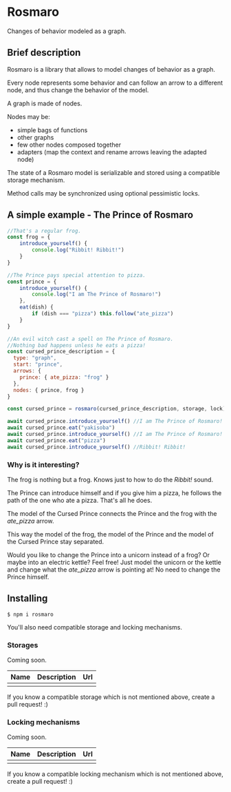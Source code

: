# Rosmaro
Changes of behavior modeled as a graph.

## Brief description
Rosmaro is a library that allows to model changes of behavior as a graph.

Every node represents some behavior and can follow an arrow to a different node, and thus change the behavior of the model.

A graph is made of nodes.

Nodes may be:
- simple bags of functions
- other graphs
- few other nodes composed together
- adapters (map the context and rename arrows leaving the adapted node)

The state of a Rosmaro model is serializable and stored using a compatible storage mechanism.

Method calls may be synchronized using optional pessimistic locks.


## A simple example - The Prince of Rosmaro

```js
//That's a regular frog.
const frog = {
	introduce_yourself() {
		console.log("Ribbit! Ribbit!")
	}
}

//The Prince pays special attention to pizza.
const prince = {
	introduce_yourself() {
		console.log("I am The Prince of Rosmaro!")
	},
	eat(dish) {
		if (dish === "pizza") this.follow("ate_pizza")
	}
}

//An evil witch cast a spell on The Prince of Rosmaro.
//Nothing bad happens unless he eats a pizza!
const cursed_prince_description = {
  type: "graph",
  start: "prince",
  arrows: {
    prince: { ate_pizza: "frog" }
  },
  nodes: { prince, frog }
}

const cursed_prince = rosmaro(cursed_prince_description, storage, lock)

await cursed_prince.introduce_yourself() //I am The Prince of Rosmaro!
await cursed_prince.eat("yakisoba")
await cursed_prince.introduce_yourself() //I am The Prince of Rosmaro!
await cursed_prince.eat("pizza")
await cursed_prince.introduce_yourself() //Ribbit! Ribbit!
```
### Why is it interesting?

The frog is nothing but a frog. Knows just to how to do the _Ribbit!_ sound.

The Prince can introduce himself and if you give him a pizza, he follows the path of the one who ate a pizza. That's all he does.

The model of the Cursed Prince connects the Prince and the frog with the *ate_pizza* arrow.

This way the model of the frog, the model of the Prince and the model of the Cursed Prince stay separated.

Would you like to change the Prince into a unicorn instead of a frog? Or maybe into an electric kettle? Feel free! Just model the unicorn or the kettle and change what the *ate_pizza* arrow is pointing at! No need to change the Prince himself.

## Installing
```
$ npm i rosmaro
```
You'll also need compatible storage and locking mechanisms.

### Storages
Coming soon.

Name | Description | Url
--- | --- | ---
||

If you know a compatible storage which is not mentioned above, create a pull request! :)
### Locking mechanisms
Coming soon.

Name | Description | Url
--- | --- | ---
||
If you know a compatible locking mechanism which is not mentioned above, create a pull request! :)
